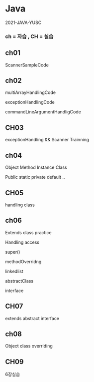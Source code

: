 # Java
2021-JAVA-YUSC

### ch = 자습 ,  CH = 실습


## ch01
ScannerSampleCode

## ch02

multiArrayHandlingCode 

exceptionHandlingCode

commandLineArgumentHandligCode


## CH03

exceptionHandling && Scanner Trainning

## ch04
Object Method Instance Class

Public static private default ..

## CH05
handling class 

## ch06
Extends class practice

Handling access

super()

methodOverridng

linkedlist

abstractClass

interface

## CH07

extends abstract interface 

## ch08

Object class overriding

## CH09

6장실습

